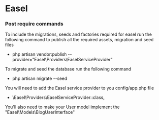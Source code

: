 # Easel

### Post require commands
To include the migrations, seeds and factories required for easel run the following command to publish all the required assets, migration and seed files
- php artisan vendor:publish --provider="Easel\Providers\EaselServiceProvider"
 
To migrate and seed the database run the following command
- php artisan migrate --seed
 
You will need to add the Easel service provider to you config/app.php file
- \Easel\Providers\EaselServiceProvider::class,

You'll also need to make your User model implement the "Easel\Models\BlogUserInterface"